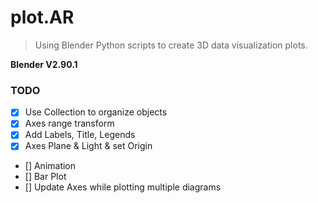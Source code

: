plot.AR
===

> Using Blender Python scripts to create 3D data visualization plots.

__Blender V2.90.1__

### TODO
- [x] Use Collection to organize objects
- [x] Axes range transform 
- [x] Add Labels, Title, Legends
- [x] Axes Plane & Light & set Origin
- [] Animation
- [] Bar Plot
- [] Update Axes while plotting multiple diagrams
